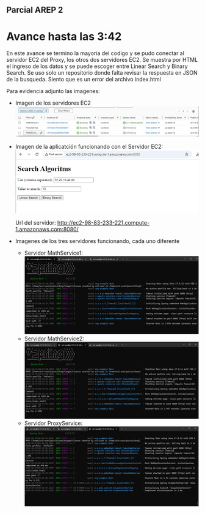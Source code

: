 ## Parcial AREP 2

# Avance hasta las 3:42

En este avance se termino la mayoria del codigo y se pudo conectar al servidor EC2 del Proxy, los otros dos servidores EC2. 
Se muestra por HTML el ingreso de los datos y se puede escoger entre Linear Search y Binary Search. Se uso solo un repositorio donde falta revisar la respuesta en JSON de la busqueda. Siento que es un error del archivo index.html

Para evidencia adjunto las imagenes:

- Imagen de los servidores EC2 
![img.png](images%2Fimg.png)
- Imagen de la aplicatción funcionando con el Servidor EC2:
![img_1.png](images%2Fimg_1.png)

    Url del servidor: http://ec2-98-83-233-221.compute-1.amazonaws.com:8080/
- Imagenes de los tres servidores funcionando, cada uno diferente

    - Servidor MathService1: ![img_2.png](images%2Fimg_2.png)
    - Servidor MathService2: ![img_3.png](images%2Fimg_3.png)
    - Servidor ProxyService: ![img_4.png](images%2Fimg_4.png)